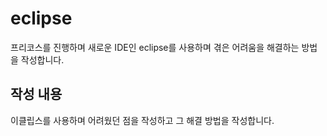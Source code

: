 # eclipse
프리코스를 진행하며 새로운 IDE인 eclipse를 사용하며 겪은 어려움을 해결하는 방법을 작성합니다.

## 작성 내용
이클립스를 사용하며 어려웠던 점을 작성하고 그 해결 방법을 작성합니다.